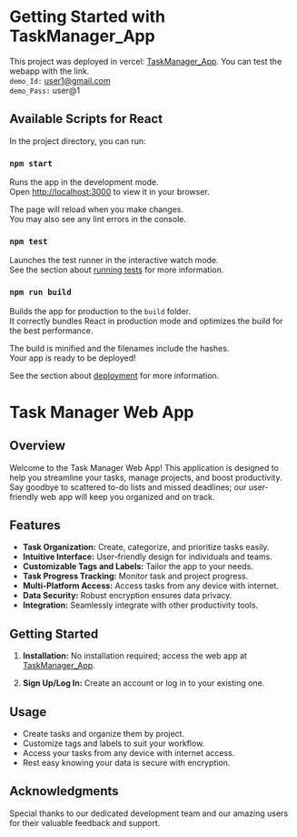 # Getting Started with TaskManager_App

This project was deployed in vercel:  [TaskManager_App](https://taskmanger-kappa.vercel.app/).
You can test the webapp with the link.\
`demo_Id:` user1@gmail.com \
`demo_Pass:` user@1

## Available Scripts for React

In the project directory, you can run:

### `npm start`

Runs the app in the development mode.\
Open [http://localhost:3000](http://localhost:3000) to view it in your browser.

The page will reload when you make changes.\
You may also see any lint errors in the console.

### `npm test`

Launches the test runner in the interactive watch mode.\
See the section about [running tests](https://facebook.github.io/create-react-app/docs/running-tests) for more information.

### `npm run build`

Builds the app for production to the `build` folder.\
It correctly bundles React in production mode and optimizes the build for the best performance.

The build is minified and the filenames include the hashes.\
Your app is ready to be deployed!

See the section about [deployment](https://facebook.github.io/create-react-app/docs/deployment) for more information.


# Task Manager Web App

## Overview

Welcome to the Task Manager Web App! This application is designed to help you streamline your tasks, manage projects, and boost productivity. Say goodbye to scattered to-do lists and missed deadlines; our user-friendly web app will keep you organized and on track.

## Features

- **Task Organization:** Create, categorize, and prioritize tasks easily.
- **Intuitive Interface:** User-friendly design for individuals and teams.
- **Customizable Tags and Labels:** Tailor the app to your needs.
- **Task Progress Tracking:** Monitor task and project progress.
- **Multi-Platform Access:** Access tasks from any device with internet.
- **Data Security:** Robust encryption ensures data privacy.
- **Integration:** Seamlessly integrate with other productivity tools.

## Getting Started

1. **Installation:** No installation required; access the web app at [TaskManager_App](https://taskmanger-kappa.vercel.app/).

2. **Sign Up/Log In:** Create an account or log in to your existing one.

## Usage

- Create tasks and organize them by project.
- Customize tags and labels to suit your workflow.
- Access your tasks from any device with internet access.
- Rest easy knowing your data is secure with encryption.


## Acknowledgments

Special thanks to our dedicated development team and our amazing users for their valuable feedback and support.


